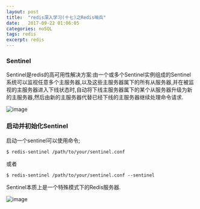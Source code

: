 ```yaml
---
layout: post
title:  "redis深入学习(十七)之Redis哨兵"
date:   2017-09-22 01:06:05
categories: noSQL
tags: redis
excerpt: redis
---
```


### Sentinel

Sentinel是redis的高可用性解决方案:由一个或多个Sentinel实例组成的Sentinel系统可以监视任意多个主服务器,以及这些主服务器属下的所有从服务器,并在被监视的主服务器进入下线状态时,自动将下线主服务器属下的某个从服务器升级为新的主服务器,然后由新的主服务器代替已经下线的主服务器继续处理命令请求.

![image](http://7xpuj1.com1.z0.glb.clouddn.com/%E6%9C%8D%E5%8A%A1%E5%99%A8%E4%B8%8Esentinel%E7%B3%BB%E7%BB%9F.png  )


### 启动并初始化Sentinel

启动一个sentinel可以使用命令;

```
$ redis-sentinel /path/to/your/sentinel.conf

```

或者

```
$ redis-sentinel /path/to/your/sentinel.conf --sentinel

```

Sentinel本质上是一个特殊模式下的Redis服务器.


![image](http://7xpuj1.com1.z0.glb.clouddn.com/sentinel%E6%A8%A1%E5%BC%8F%E4%B8%8B%E6%9C%8D%E5%8A%A1%E5%99%A8%E4%BD%BF%E7%94%A8%E6%83%85%E5%86%B5.png)
